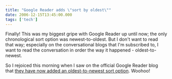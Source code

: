 ```yaml
---
title: "Google Reader adds \"sort by oldest\""
date: 2006-12-15T13:45:00.000
tags: ['tech']
---
```


Finally! This was my biggest gripe with Google Reader up until now; the only chronological sort option was newest-to-oldest. But I don't want to read that way; especially on the conversational blogs that I'm subscribed to, I want to read the conversation in order the way it happened - oldest-to-newest.

So I rejoiced this morning when I saw on the official Google Reader blog that [they have now added an oldest-to-newest sort option](http://googlereader.blogspot.com/2006/12/dwelling-on-past.html). Woohoo!
